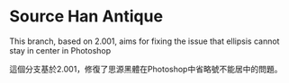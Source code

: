 # Source Han Antique

This branch, based on 2.001, aims for fixing the issue that ellipsis cannot stay in center in Photoshop

這個分支基於2.001，修復了思源黑體在Photoshop中省略號不能居中的問題。

